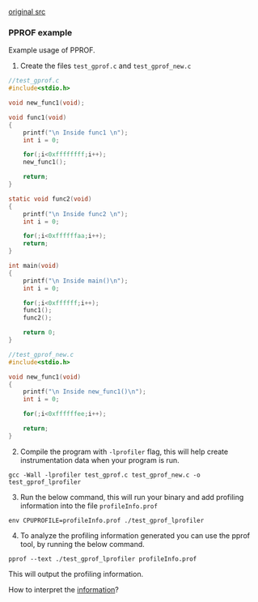 [original src](https://www.thegeekstuff.com/2012/08/gprof-tutorial/)

### PPROF example

Example usage of PPROF. 

1. Create the files `test_gprof.c` and `test_gprof_new.c`

```c
//test_gprof.c
#include<stdio.h>

void new_func1(void);

void func1(void)
{
    printf("\n Inside func1 \n");
    int i = 0;

    for(;i<0xffffffff;i++);
    new_func1();

    return;
}

static void func2(void)
{
    printf("\n Inside func2 \n");
    int i = 0;

    for(;i<0xffffffaa;i++);
    return;
}

int main(void)
{
    printf("\n Inside main()\n");
    int i = 0;

    for(;i<0xffffff;i++);
    func1();
    func2();

    return 0;
}
```

```c
//test_gprof_new.c
#include<stdio.h>

void new_func1(void)
{
    printf("\n Inside new_func1()\n");
    int i = 0;

    for(;i<0xffffffee;i++);

    return;
}
```


2. Compile the program with `-lprofiler` flag, this will help create instrumentation data when your program is run.

```
gcc -Wall -lprofiler test_gprof.c test_gprof_new.c -o test_gprof_lprofiler

```

3. Run the below command, this will run your binary and add profiling information into the file `profileInfo.prof`

```
env CPUPROFILE=profileInfo.prof ./test_gprof_lprofiler
```

4. To analyze the profiling information generated you can use the pprof tool, by running the below command.

```
pprof --text ./test_gprof_lprofiler profileInfo.prof
```

This will output the profiling information.

How to interpret the [information](https://gperftools.github.io/gperftools/cpuprofile.html)?
